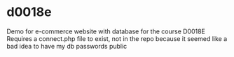 # d0018e
Demo for e-commerce website with database for the course D0018E  
Requires a connect.php file to exist, not in the repo because it seemed like a bad idea to have my db passwords public
